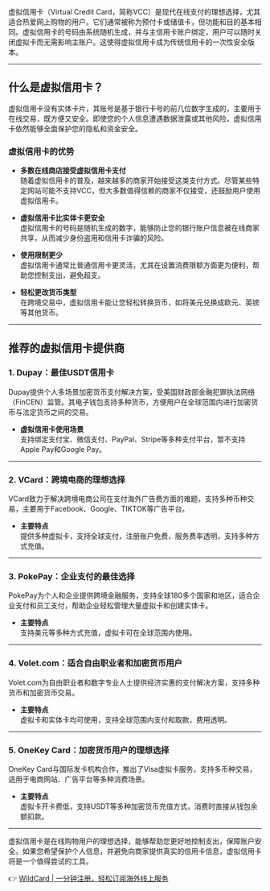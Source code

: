 虚拟信用卡（Virtual Credit Card，简称VCC）是现代在线支付的理想选择，尤其适合热爱网上购物的用户。它们通常被称为预付卡或储值卡，但功能和目的基本相同。虚拟信用卡的号码由系统随机生成，并与主信用卡账户绑定，用户可以随时关闭虚拟卡而无需影响主账户。这使得虚拟信用卡成为传统信用卡的一次性安全版本。

---

## 什么是虚拟信用卡？

虚拟信用卡没有实体卡片，其账号是基于银行卡号的前几位数字生成的，主要用于在线交易，既方便又安全。即使您的个人信息遭遇数据泄露或其他风险，虚拟信用卡依然能够全面保护您的隐私和资金安全。

### 虚拟信用卡的优势

- **多数在线商店接受虚拟信用卡支付**  
  随着虚拟信用卡的普及，越来越多的商家开始接受这类支付方式。尽管某些特定网站可能不支持VCC，但大多数值得信赖的商家不仅接受，还鼓励用户使用虚拟信用卡。

- **虚拟信用卡比实体卡更安全**  
  虚拟信用卡的号码是随机生成的数字，能够防止您的银行账户信息被在线商家共享，从而减少身份盗用和信用卡诈骗的风险。

- **使用限制更少**  
  虚拟信用卡通常比普通信用卡更灵活，尤其在设置消费限额方面更为便利，帮助您控制支出，避免超支。

- **轻松更改货币类型**  
  在跨境交易中，虚拟信用卡能让您轻松转换货币，如将美元兑换成欧元、英镑等其他货币。

---

## 推荐的虚拟信用卡提供商

### 1. Dupay：最佳USDT信用卡  
Dupay提供个人多场景加密货币支付解决方案，受美国财政部金融犯罪执法网络（FinCEN）监管。其电子钱包支持多种货币，方便用户在全球范围内进行加密货币与法定货币之间的交易。

- **虚拟信用卡使用场景**  
  支持绑定支付宝、微信支付、PayPal、Stripe等多种支付平台，暂不支持Apple Pay和Google Pay。

---

### 2. VCard：跨境电商的理想选择  
VCard致力于解决跨境电商公司在支付海外广告费方面的难题，支持多种币种交易，主要用于Facebook、Google、TIKTOK等广告平台。

- **主要特点**  
  提供多种虚拟卡，支持全球支付，注册账户免费，服务费率透明，支持多种方式充值。

---

### 3. PokePay：企业支付的最佳选择  
PokePay为个人和企业提供跨境金融服务，支持全球180多个国家和地区，适合企业支付和员工支付，帮助企业轻松管理大量虚拟卡和创建实体卡。

- **主要特点**  
  支持美元等多种方式充值，虚拟卡可在全球范围内使用。

---

### 4. Volet.com：适合自由职业者和加密货币用户  
Volet.com为自由职业者和数字专业人士提供经济实惠的支付解决方案，支持多种货币和加密货币交易。

- **主要特点**  
  虚拟卡和实体卡均可使用，支持全球范围内支付和取款，费用透明。

---

### 5. OneKey Card：加密货币用户的理想选择  
OneKey Card与国际发卡机构合作，推出了Visa虚拟卡服务，支持多币种交易，适用于电商网站、广告平台等多种消费场景。

- **主要特点**  
  虚拟卡开卡费低，支持USDT等多种加密货币充值方式，消费时直接从钱包余额扣款。

---

虚拟信用卡是在线购物用户的理想选择，能够帮助您更好地控制支出，保障账户安全。如果您希望保护个人信息，并避免向商家提供真实的信用卡信息，虚拟信用卡将是一个值得尝试的工具。

👉 [WildCard | 一分钟注册，轻松订阅海外线上服务](https://bit.ly/bewildcard)
